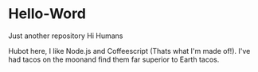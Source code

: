 # Hello-Word
Just another repository
Hi Humans

Hubot here, I like Node.js and Coffeescript (Thats what I'm made of!).
I've had tacos on the moonand find them far superior to Earth tacos.
